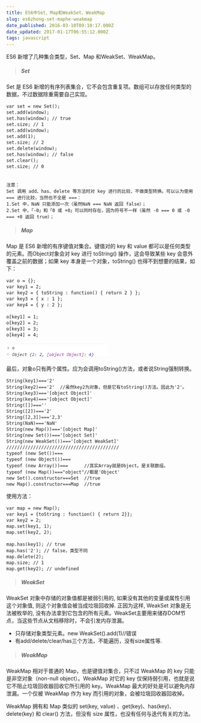 ```yaml
---
title: ES6中Set、Map和WeakSet、WeakMap
slug: es6zhong-set-maphe-weakmap
date_published: 2016-03-10T09:10:17.000Z
date_updated: 2017-01-17T06:55:12.000Z
tags: javascript
---
```


ES6 新增了几种集合类型，Set、Map 和WeakSet、WeakMap。

> ##### Set

Set 是 ES6 新增的有序列表集合，它不会包含重复项。数组可以存放任何类型的数据，不过数据除重需要自己实现。

    var set = new Set();
    set.add(window);
    set.has(window); // true
    set.size; // 1
    set.add(window);
    set.add(1);
    set.size; // 2
    set.delete(window);
    set.has(window); // false
    set.clear();
    set.size; // 0
    

    注意：
    Set 调用 add、has、delete 等方法时对 key 进行的比较，不做类型转换。可以认为使用 === 进行比较，当然也不全是 ===：  
    1.Set 中，NaN 只能添加一次（虽然NaN === NaN 返回 false）；  
    2.Set 中，「-0」和「0 或 +0」可以同时存在，因为符号不一样（虽然 -0 === 0 或 -0 === +0 返回 true）；  
    

> ##### Map

Map 是 ES6 新增的有序键值对集合。键值对的 key 和 value 都可以是任何类型的元素。而Object对象会对 key 进行 toString() 操作，这会导致某些 key 会意外覆盖之前的数据；如果 key 本身是一个对象，toString() 也得不到想要的结果，如下：

    var o = {};
    var key1 = 2;
    var key2 = { toString : function() { return 2 } };
    var key3 = { x : 1 };
    var key4 = { y : 2 };
    
    o[key1] = 1;
    o[key2] = 2;
    o[key3] = 3;
    o[key4] = 4;
    

![](/source/images/2016/03/P6M-W6W150-1-7N9990EGEI.png)

最后，对象o只有两个属性。应为会调用toString()方法，或者说String强制转换。

    String(key1)==='2'  
    String(key2)==='2'  //虽然key2为对象，但是它有toString()方法。因此为'2'。  
    String(key3)==='[object Object]'  
    String(key4)==='[object Object]'  
    String([])===''  
    String([2])==='2'  
    String([2,3])==='2,3'  
    String(NaN)==='NaN'  
    String(new Map())==='[object Map]'  
    String(new Set())==='[object Set]'  
    String(new WeakSet())==='[object WeakSet]'  
    //////////////////////////////////////////
    typeof (new Set())===  
    typeof (new Object())===  
    typeof (new Array())===      //其实Array就是Object。是关联数组。  
    typeof (new Map())==="object"//都是'Object'  
    new Set().constructor===Set  //true  
    new Map().constructor===Map  //true  
    

使用方法：

    var map = new Map();  
    var key1 = {toString : function() { return 2}};  
    var key2 = 2;  
    map.set(key1, 1);  
    map.set(key2, 2);
    
    map.has(key1); // true  
    map.has('2'); // false，类型不同  
    map.delete(2);  
    map.size; // 1  
    map.get(key2); // undefined 
    

> ##### WeakSet

WeakSet 对象中存储的对象值都是被弱引用的, 如果没有其他的变量或属性引用这个对象值, 则这个对象值会被当成垃圾回收掉. 正因为这样, WeakSet 对象是无法被枚举的, 没有办法拿到它包含的所有元素。WeakSet主要用来储存DOM节点，当这些节点从文档移除时，不会引发内存泄漏。

- 只存储对象类型元素。new WeakSet().add(1)//错误
- 有add/delete/clear/has三个方法，不能遍历，没有size属性等.

> ##### WeakMap

WeakMap 相对于普通的 Map，也是键值对集合，只不过 WeakMap 的 key 只能是非空对象（non-null object）。WeakMap 对它的 key 仅保持弱引用，也就是说它不阻止垃圾回收器回收它所引用的 key。WeakMap 最大的好处是可以避免内存泄漏。一个仅被 WeakMap 作为 key 而引用的对象，会被垃圾回收器回收掉。

WeakMap 拥有和 Map 类似的 set(key, value) 、get(key)、has(key)、delete(key) 和 clear() 方法，但没有 size 属性，也没有任何与迭代有关的方法。
